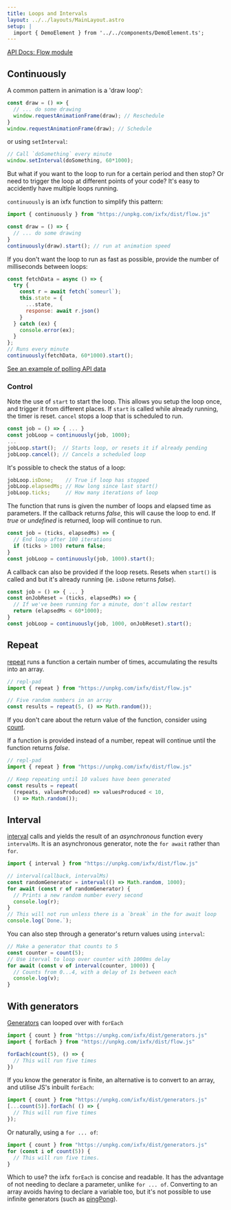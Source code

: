 ```yaml
---
title: Loops and Intervals
layout: ../../layouts/MainLayout.astro
setup: |
  import { DemoElement } from '../../components/DemoElement.ts';
---
```


[API Docs: Flow module](https://clinth.github.io/ixfx/modules/Flow.html)

## Continuously

A common pattern in animation is a 'draw loop':

```js
const draw = () => {
  // ... do some drawing
  window.requestAnimationFrame(draw); // Reschedule
}
window.requestAnimationFrame(draw); // Schedule
```

or using `setInterval`:
```js
// Call `doSomething` every minute
window.setInterval(doSomething, 60*1000);
```

But what if you want to the loop to run for a certain period and then stop? Or need to trigger the loop at different points of your code? It's easy to accidently have multiple loops running.

`continuously` is an ixfx function to simplify this pattern:

```js
import { continuously } from "https://unpkg.com/ixfx/dist/flow.js"

const draw = () => {
  // ... do some drawing
}
continuously(draw).start(); // run at animation speed
```

If you don't want the loop to run as fast as possible, provide the number of milliseconds between loops:

```js
const fetchData = async () => {
  try {
    const r = await fetch(`someurl`);
    this.state = {
      ...state,
      response: await r.json()
    }
  } catch (ex) {
    console.error(ex);
  }
};
// Runs every minute
continuously(fetchData, 60*1000).start();
```

[See an example of polling API data](https://github.com/ClintH/ixfx-demos/tree/main/flow/fetch-poll)

### Control

Note the use of `start` to start the loop. This allows you setup the loop once, and trigger it from different places. If `start` is called while already running, the timer is reset. `cancel` stops a loop that is scheduled to run.

```js
const job = () => { ... }
const jobLoop = continuously(job, 1000);
...
jobLoop.start();  // Starts loop, or resets it if already pending
jobLoop.cancel(); // Cancels a scheduled loop
```

It's possible to check the status of a loop:
```js
jobLoop.isDone;    // True if loop has stopped
jobLoop.elapsedMs; // How long since last start()
jobLoop.ticks;     // How many iterations of loop
```

The function that runs is given the number of loops and elapsed time as parameters. If the callback returns _false_, this will cause the loop to end. If _true_ or _undefined_ is returned, loop will continue to run.

```js
const job = (ticks, elapsedMs) => { 
  // End loop after 100 iterations  
  if (ticks > 100) return false; 
}
const jobLoop = continuously(job, 1000).start();
```

A callback can also be provided if the loop resets. Resets when  `start()` is called and but it's already running (ie. `isDone` returns _false_).

```js
const job = () => { ... }
const onJobReset = (ticks, elapsedMs) => {
  // If we've been running for a minute, don't allow restart
  return (elapsedMs < 60*1000); 
}
const jobLoop = continuously(job, 1000, onJobReset).start();
```

## Repeat

[repeat](https://clinth.github.io/ixfx/modules/Flow.html#repeat) runs a function a certain number of times, accumulating the results into an array.

```js
// repl-pad
import { repeat } from "https://unpkg.com/ixfx/dist/flow.js"

// Five random numbers in an array
const results = repeat(5, () => Math.random());
```

If you don't care about the return value of the function, consider using [count](../data/generator#count).

If a function is provided instead of a number, repeat will continue until the function returns _false_.

```js
// repl-pad
import { repeat } from "https://unpkg.com/ixfx/dist/flow.js"

// Keep repeating until 10 values have been generated
const results = repeat(
  (repeats, valuesProduced) => valuesProduced < 10,
  () => Math.random());
```

## Interval

[interval](https://clinth.github.io/ixfx/modules/Flow.html#interval) calls and yields the result of an _asynchronous_ function every `intervalMs`. It is an asynchronous generator, note the `for await` rather than `for`.

```js
import { interval } from "https://unpkg.com/ixfx/dist/flow.js"

// interval(callback, intervalMs)
const randomGenerator = interval(() => Math.random, 1000);
for await (const r of randomGenerator) {
  // Prints a new random number every second
  console.log(r);
}
// This will not run unless there is a `break` in the for await loop
console.log(`Done.`); 
```

You can also step through a generator's return values using `interval`:

```js
// Make a generator that counts to 5
const counter = count(5);
// Use iterval to loop over counter with 1000ms delay
for await (const v of interval(counter, 1000)) {
  // Counts from 0...4, with a delay of 1s between each
  console.log(v);
}
```

## With generators

[Generators](../data/generator) can looped over with `forEach`

```js
import { count } from "https://unpkg.com/ixfx/dist/generators.js"
import { forEach } from "https://unpkg.com/ixfx/dist/flow.js"

forEach(count(5), () => {
  // This will run five times
})
```

If you know the generator is finite, an alternative is to convert to an array, and utilise JS's inbuilt `forEach`:

```js
import { count } from "https://unpkg.com/ixfx/dist/generators.js"
[...count(5)].forEach( () => {
  // This will run five times
});
```

Or naturally, using a `for ... of`:

```js
import { count } from "https://unpkg.com/ixfx/dist/generators.js"
for (const i of count(5)) {
  // This will run five times.
}
```

Which to use? the ixfx `forEach` is concise and readable. It has the advantage of not needing to declare a parameter, unlike `for ... of`. Converting to an array avoids having to declare a variable too, but it's not possible to use infinite generators (such as [pingPong](../../data/generator#ping-pong)).
